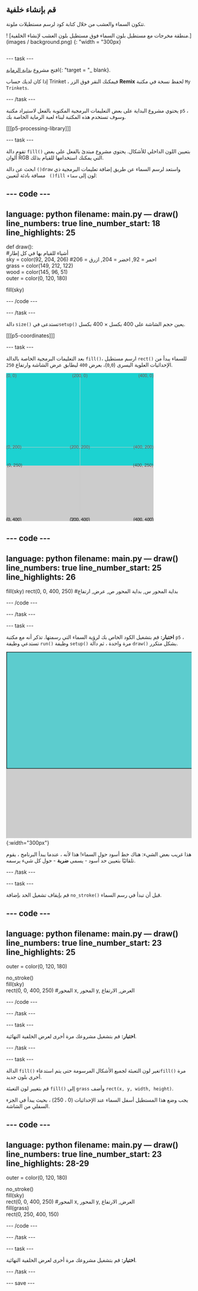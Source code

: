 ## قم بإنشاء خلفية

<div style="display: flex; flex-wrap: wrap">
<div style="flex-basis: 200px; flex-grow: 1; margin-right: 15px;">
تتكون السماء والعشب من خلال كتابة كود لرسم مستطيلات ملونة.
</div>
<div>

! [منطقة مخرجات مع مستطيل بلون السماء فوق مستطيل بلون العشب لإنشاء الخلفية.] (images / background.png) {: "width = "300px}

</div>
</div>

--- task ---

افتح مشروع [بداية الرماية](https://trinket.io/python/9973649e5c){: "target = "_ blank}.

إذا كان لديك حساب Trinket ، فيمكنك النقر فوق الزر **Remix** لحفظ نسخة في مكتبة `My Trinkets`.

--- /task ---

يحتوي مشروع البداية على بعض التعليمات البرمجية المكتوبة بالفعل لاستيراد مكتبة `p5` ، وسوف تستخدم هذه المكتبة لبناء لعبة الرماية الخاصة بك.

[[[p5-processing-library]]]

--- task ---

تقوم دالة `fill()` بتعيين اللون الداخلي للأشكال. يحتوي مشروع مبتدئ بالفعل على بعض ألوان RGB التي يمكنك استخدامها للقيام بذلك.

ابحث عن دالة `()draw` واستعد لرسم السماء عن طريق إضافة تعليمات البرمجية ذي مسافة بادئة لتعيين ` ()fill` لون إلى `سماء`:

--- code ---
---
language: python filename: main.py — draw() line_numbers: true line_number_start: 18
line_highlights: 25
---

def draw():     
#أشياء للقيام بها في كل إطار     
sky = color(92, 204, 206) #احمر = 92, اخضر = 204, ازرق = 206     
grass = color(149, 212, 122)     
wood = color(145, 96, 51)     
outer = color(0, 120, 180)

  fill(sky)

--- /code ---

--- /task ---

دالة `size()` تستدعى في`setup()` يعين حجم الشاشة على 400 بكسل × 400 بكسل.

[[[p5-coordinates]]]

--- task ---

بعد التعليمات البرمجية الخاصة بالدالة `fill()`، ارسم مستطيل `rect()` للسماء يبدأ من الإحداثيات العلوية اليسرى (`0`,`0`)، بعرض `400` ليطابق عرض الشاشة وارتفاع `250`.

![مستطيل أزرق مع شبكة إحداثيات توضح موضع مستطيل السماء بدءًا من الزاوية العلوية ، فوق مستطيل رمادي.](images/sky_coords.png)

--- code ---
---
language: python filename: main.py — draw() line_numbers: true line_number_start: 25
line_highlights: 26
---

  fill(sky) rect(0, 0, 400, 250) #بداية المحور س, بداية المحور ص, عرض, ارتفاع

--- /code ---

--- /task ---

--- task ---

**اختبار:** قم بتشغيل الكود الخاص بك لرؤية السماء التي رسمتها. تذكر أنه مع مكتبة `p5` ، تستدعي وظيفة `run()` وظيفة `setup()` مرة واحدة ، ثم دالة `draw()` بشكل متكرر.

![مستطيل أزرق حوله حدود سوداء وفوق مستطيل رمادي.](images/sky_stroke.png){:width="300px"}

هذا غريب بعض الشيء: هناك خط أسود حول السماء! هذا لأنه ، عندما يبدأ البرنامج ، يقوم تلقائيًا بتعيين حد أسود - يسمى **ضربة** - حول كل شيء يرسمه.

--- /task ---

--- task ---

قم بإيقاف تشغيل الحد بإضافة `no_stroke()` قبل أن تبدأ في رسم السماء.

--- code ---
---
language: python filename: main.py — draw() line_numbers: true line_number_start: 23
line_highlights: 25
---

  outer = color(0, 120, 180)

  no_stroke()   
fill(sky)   
rect(0, 0, 400, 250) #المحور x, المحور  y, العرض, الارتفاع

--- /code ---

--- /task ---

--- task ---

**اختبار:** قم بتشغيل مشروعك مرة أخرى لعرض الخلفية النهائية.

--- /task ---

--- task ---

الدالة `fill()` تغير لون التعبئة لجميع الأشكال المرسومة حتى يتم استدعاء`fill()` مرة أخرى بلون جديد.

قم بتغيير لون التعبئة `fill()` إلى `grass` وأضف `rect(x, y, width, height)`.

يجب وضع هذا المستطيل أسفل السماء عند الإحداثيات (0 ، 250) ، بحيث يبدأ في الجزء السفلي من الشاشة.

--- code ---
---
language: python filename: main.py — draw() line_numbers: true line_number_start: 23
line_highlights: 28-29
---

  outer = color(0, 120, 180)

  no_stroke()     
fill(sky)     
rect(0, 0, 400, 250) #المحور x, المحور y, العرض, الارتفاع    
fill(grass)    
rect(0, 250, 400, 150)

--- /code ---

--- /task ---

--- task ---

**اختبار:** قم بتشغيل مشروعك مرة أخرى لعرض الخلفية النهائية.

--- /task ---

--- save ---
